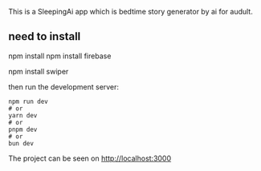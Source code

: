 This is a SleepingAi app which is bedtime story generator by ai for audult.



## need to install

npm install
npm install firebase

npm install swiper



then run the development server:

```bash/terminal
npm run dev
# or
yarn dev
# or
pnpm dev
# or
bun dev
```

The project can be seen on  [http://localhost:3000](http://localhost:3000) 









